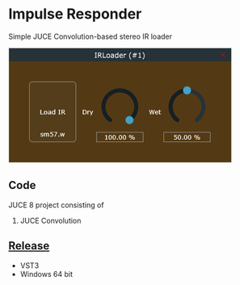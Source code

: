 # Impulse Responder
 Simple JUCE Convolution-based stereo IR loader

![Impulse Responder plugin screenshot](https://github.com/ethandjoseph/Impulse-Responder/blob/main/Impulse%20Responder%20plugin%20screenshot.png)

## Code
JUCE 8 project consisting of
1. JUCE Convolution

## [Release](https://github.com/ethandjoseph/Bandpass-Filter/releases)
- VST3
- Windows 64 bit

